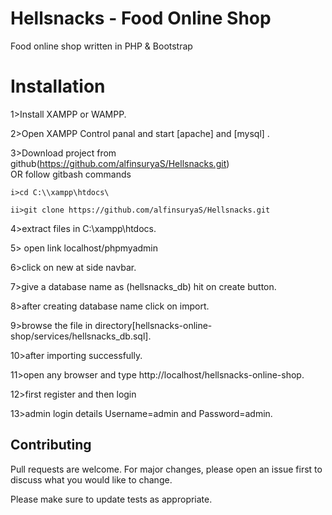 
# Hellsnacks - Food Online Shop

Food online shop written in PHP & Bootstrap

# Installation
1>Install XAMPP or WAMPP.

2>Open XAMPP Control panal and start [apache] and [mysql] .

3>Download project from github(https://github.com/alfinsuryaS/Hellsnacks.git)  
    OR follow gitbash commands
    
    i>cd C:\\xampp\htdocs\
    
    ii>git clone https://github.com/alfinsuryaS/Hellsnacks.git

4>extract files in C:\\xampp\htdocs\.

5> open link localhost/phpmyadmin

6>click on new at side navbar.

7>give a database name as (hellsnacks_db) hit on create button.

8>after creating database name click on import.

9>browse the file in directory[hellsnacks-online-shop/services/hellsnacks_db.sql].

10>after importing successfully.

11>open any browser and type http://localhost/hellsnacks-online-shop.

12>first register and then login

13>admin login details Username=admin and Password=admin.

## Contributing
Pull requests are welcome. For major changes, please open an issue first to discuss what you would like to change.

Please make sure to update tests as appropriate.
